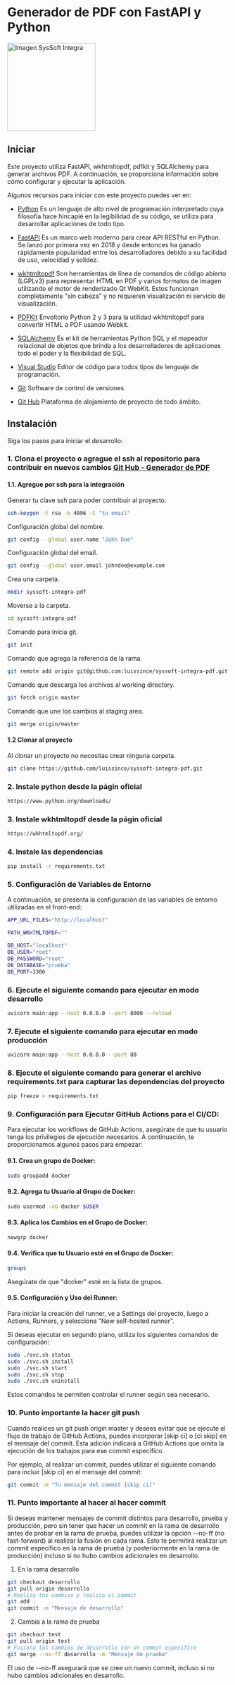 # Generador de PDF con FastAPI y Python

<!-- ![IMAGES DE GO LANG](images/ladder.svg) -->
<img src="templates/images/syssoftintegra.png" alt="Imagen SysSoft Integra" width="200" />



## Iniciar

Este proyecto utiliza FastAPI, wkhtmltopdf, pdfkit y SQLAlchemy para generar archivos PDF. A continuación, se proporciona información sobre cómo configurar y ejecutar la aplicación.

Algunos recursos para iniciar con este proyecto puedes ver en:

- [Python](https://www.python.org/) Es un lenguaje de alto nivel de programación interpretado cuya filosofía hace hincapié en la legibilidad de su código, se utiliza para desarrollar aplicaciones de todo tipo.

- [FastAPI](https://fastapi.tiangolo.com/) Es un marco web moderno para crear API RESTful en Python. Se lanzó por primera vez en 2018 y desde entonces ha ganado rápidamente popularidad entre los desarrolladores debido a su facilidad de uso, velocidad y solidez.

- [wkhtmltopdf](https://wkhtmltopdf.org/) Son herramientas de línea de comandos de código abierto (LGPLv3) para representar HTML en PDF y varios formatos de imagen utilizando el motor de renderizado Qt WebKit. Estos funcionan completamente "sin cabeza" y no requieren visualización ni servicio de visualización.

- [PDFKit](https://pypi.org/project/pdfkit/) Envoltorio Python 2 y 3 para la utilidad wkhtmltopdf para convertir HTML a PDF usando Webkit. 

- [SQLAlchemy](https://code.visualstudio.com/) Es el kit de herramientas Python SQL y el mapeador relacional de objetos que brinda a los desarrolladores de aplicaciones todo el poder y la flexibilidad de SQL.

- [Visual Studio](https://code.visualstudio.com/) Editor de código para todos tipos de lenguaje de programación.

- [Git](https://git-scm.com/) Software de control de versiones.

- [Git Hub](https://github.com/) Plataforma de alojamiento de proyecto de todo ámbito.

## Instalación

Siga los pasos para iniciar el desarrollo:

### 1.  Clona el proyecto o agrague el ssh al repositorio para contribuir en nuevos cambios [Git Hub - Generador de PDF](https://github.com/luissince/syssoft-integra-pdf)

#### 1.1. Agregue por ssh para la integración

Generar tu clave ssh para poder contribuir al proyecto.

```bash
ssh-keygen -t rsa -b 4096 -C "tu email"
```

Configuración global del nombre.

```bash
git config --global user.name "John Doe"
```

Configuración global del email.

```bash
git config --global user.email johndoe@example.com
```

Crea una carpeta.

```bash
mkdir syssoft-integra-pdf
```

Moverse a la carpeta.

```bash
cd syssoft-integra-pdf
```

Comando para inicia git.

```bash
git init
```

Comando que agrega la referencia de la rama.

```bash
git remote add origin git@github.com:luissince/syssoft-integra-pdf.git
```

Comando que descarga los archivos al working directory.

```bash
git fetch origin master
```

Comando que une los cambios al staging area.

```bash
git merge origin/master
```

#### 1.2 Clonar al proyecto

Al clonar un proyecto no necesitas crear ninguna carpeta.

```bash
git clone https://github.com/luissince/syssoft-integra-pdf.git
```

### 2. Instale python desde la págin oficial

```bash
https://www.python.org/downloads/
```

### 3. Instale wkhtmltopdf desde la págin oficial

```bash
https://wkhtmltopdf.org/
```

### 4. Instale las dependencias

```bash
pip install -r requirements.txt
```

### 5. Configuración de Variables de Entorno

A continuación, se presenta la configuración de las variables de entorno utilizadas en el front-end:

```bash
APP_URL_FILES="http://localhost"

PATH_WKHTMLTOPDF=""

DB_HOST="localhost"
DB_USER="root"
DB_PASSWORD="root"
DB_DATABASE="prueba"
DB_PORT=3306
```

### 6. Ejecute el siguiente comando para ejecutar en modo desarrollo

```bash
uvicorn main:app --host 0.0.0.0 --port 8000 --reload
```

### 7. Ejecute el siguiente comando para ejecutar en modo producción

```bash
uvicorn main:app --host 0.0.0.0 --port 80
```

### 8. Ejecute el siguiente comando para generar el archivo requirements.txt para capturar las dependencias del proyecto

```bash
pip freeze > requirements.txt
```

### 9. Configuración para Ejecutar GitHub Actions para el CI/CD:

Para ejecutar los workflows de GitHub Actions, asegúrate de que tu usuario tenga los privilegios de ejecución necesarios. A continuación, te proporcionamos algunos pasos para empezar:


#### 9.1. Crea un grupo de Docker:

```bash
sudo groupadd docker
```

#### 9.2. Agrega tu Usuario al Grupo de Docker:

```bash
sudo usermod -aG docker $USER
```

#### 9.3. Aplica los Cambios en el Grupo de Docker:

```bash
newgrp docker
```

#### 9.4. Verifica que tu Usuario esté en el Grupo de Docker:

```bash
groups
```
Asegúrate de que "docker" esté en la lista de grupos.

#### 9.5. Configuración y Uso del Runner:

Para iniciar la creación del runner, ve a Settings del proyecto, luego a Actions, Runners, y selecciona "New self-hosted runner".

Si deseas ejecutar en segundo plano, utiliza los siguientes comandos de configuración:

```bash
sudo ./svc.sh status
sudo ./svc.sh install
sudo ./svc.sh start
sudo ./svc.sh stop
sudo ./svc.sh uninstall
```

Estos comandos te permiten controlar el runner según sea necesario.

### 10. Punto importante la hacer git push

Cuando realices un git push origin master y desees evitar que se ejecute el flujo de trabajo de GitHub Actions, puedes incorporar [skip ci] o [ci skip] en el mensaje del commit. Esta adición indicará a GitHub Actions que omita la ejecución de los trabajos para ese commit específico.

Por ejemplo, al realizar un commit, puedes utilizar el siguiente comando para incluir [skip ci] en el mensaje del commit:

```bash
git commit -m "Tu mensaje del commit [skip ci]"
```

### 11. Punto importante al hacer al hacer commit

Si deseas mantener mensajes de commit distintos para desarrollo, prueba y producción, pero sin tener que hacer un commit en la rama de desarrollo antes de probar en la rama de prueba, puedes utilizar la opción --no-ff (no fast-forward) al realizar la fusión en cada rama. Esto te permitirá realizar un commit específico en la rama de prueba (y posteriormente en la rama de producción) incluso si no hubo cambios adicionales en desarrollo.

1. En la rama desarrollo

```bash
git checkout desarrollo
git pull origin desarrollo
# Realiza tus cambios y realiza el commit
git add .
git commit -m "Mensaje de desarrollo"
```

2. Cambia a la rama de prueba

```bash
git checkout test
git pull origin test
# Fusiona los cambios de desarrollo con un commit específico
git merge --no-ff desarrollo -m "Mensaje de prueba"
```

El uso de --no-ff asegurará que se cree un nuevo commit, incluso si no hubo cambios adicionales en desarrollo.